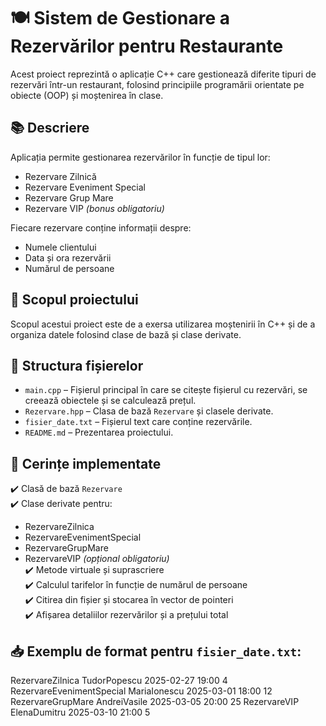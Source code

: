 # 🍽️ Sistem de Gestionare a Rezervărilor pentru Restaurante

Acest proiect reprezintă o aplicație C++ care gestionează diferite tipuri de rezervări într-un restaurant, folosind principiile programării orientate pe obiecte (OOP) și moștenirea în clase.

## 📚 Descriere

Aplicația permite gestionarea rezervărilor în funcție de tipul lor:
- Rezervare Zilnică
- Rezervare Eveniment Special
- Rezervare Grup Mare
- Rezervare VIP *(bonus obligatoriu)*

Fiecare rezervare conține informații despre:
- Numele clientului
- Data și ora rezervării
- Numărul de persoane

## 🧠 Scopul proiectului

Scopul acestui proiect este de a exersa utilizarea moștenirii în C++ și de a organiza datele folosind clase de bază și clase derivate.

## 📁 Structura fișierelor

- `main.cpp` – Fișierul principal în care se citește fișierul cu rezervări, se creează obiectele și se calculează prețul.
- `Rezervare.hpp` – Clasa de bază `Rezervare` și clasele derivate.
- `fisier_date.txt` – Fișierul text care conține rezervările.
- `README.md` – Prezentarea proiectului.

## 📌 Cerințe implementate

✔️ Clasă de bază `Rezervare`  
✔️ Clase derivate pentru:
- RezervareZilnica
- RezervareEvenimentSpecial
- RezervareGrupMare
- RezervareVIP *(opțional obligatoriu)*  
✔️ Metode virtuale și suprascriere  
✔️ Calculul tarifelor în funcție de numărul de persoane  
✔️ Citirea din fișier și stocarea în vector de pointeri  
✔️ Afișarea detaliilor rezervărilor și a prețului total

## 📥 Exemplu de format pentru `fisier_date.txt`:

RezervareZilnica TudorPopescu 2025-02-27 19:00 4 
RezervareEvenimentSpecial MariaIonescu 2025-03-01 18:00 12 
RezervareGrupMare AndreiVasile 2025-03-05 20:00 25 
RezervareVIP ElenaDumitru 2025-03-10 21:00 5

